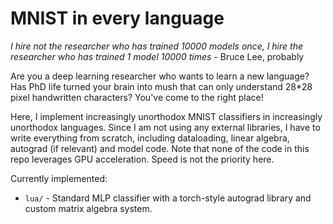 # MNIST in every language

_I hire not the researcher who has trained 10000 models once, I hire the researcher who has trained 1 model 10000 times_ - Bruce Lee, probably

Are you a deep learning researcher who wants to learn a
new language? Has PhD life turned your brain into mush that can only understand
28\*28 pixel handwritten characters? You've come to the right place!

Here, I implement increasingly unorthodox MNIST classifiers in
increasingly unorthodox languages. Since I am not using any external libraries,
I have to write everything from scratch, including dataloading, linear algebra,
autograd (if relevant) and model code.
Note that none of the code in this repo leverages GPU acceleration.
Speed is not the priority here.

Currently implemented:

- `lua/` - Standard MLP classifier with a torch-style autograd library
  and custom matrix algebra system.

